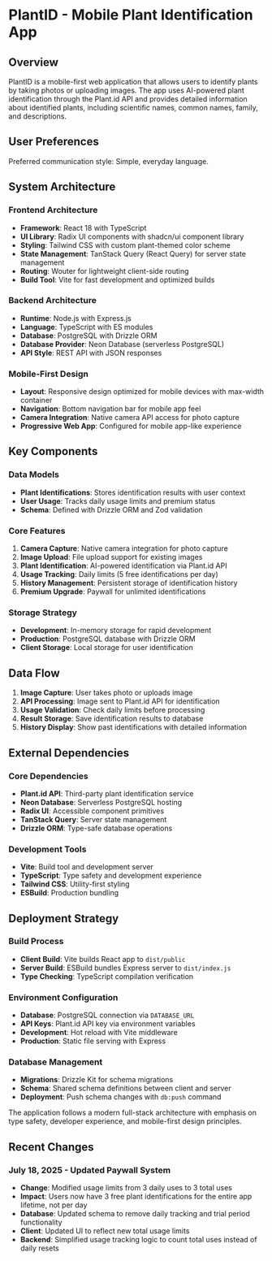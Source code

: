 # PlantID - Mobile Plant Identification App

## Overview

PlantID is a mobile-first web application that allows users to identify plants by taking photos or uploading images. The app uses AI-powered plant identification through the Plant.id API and provides detailed information about identified plants, including scientific names, common names, family, and descriptions.

## User Preferences

Preferred communication style: Simple, everyday language.

## System Architecture

### Frontend Architecture
- **Framework**: React 18 with TypeScript
- **UI Library**: Radix UI components with shadcn/ui component library
- **Styling**: Tailwind CSS with custom plant-themed color scheme
- **State Management**: TanStack Query (React Query) for server state management
- **Routing**: Wouter for lightweight client-side routing
- **Build Tool**: Vite for fast development and optimized builds

### Backend Architecture
- **Runtime**: Node.js with Express.js
- **Language**: TypeScript with ES modules
- **Database**: PostgreSQL with Drizzle ORM
- **Database Provider**: Neon Database (serverless PostgreSQL)
- **API Style**: REST API with JSON responses

### Mobile-First Design
- **Layout**: Responsive design optimized for mobile devices with max-width container
- **Navigation**: Bottom navigation bar for mobile app feel
- **Camera Integration**: Native camera API access for photo capture
- **Progressive Web App**: Configured for mobile app-like experience

## Key Components

### Data Models
- **Plant Identifications**: Stores identification results with user context
- **User Usage**: Tracks daily usage limits and premium status
- **Schema**: Defined with Drizzle ORM and Zod validation

### Core Features
1. **Camera Capture**: Native camera integration for photo capture
2. **Image Upload**: File upload support for existing images
3. **Plant Identification**: AI-powered identification via Plant.id API
4. **Usage Tracking**: Daily limits (5 free identifications per day)
5. **History Management**: Persistent storage of identification history
6. **Premium Upgrade**: Paywall for unlimited identifications

### Storage Strategy
- **Development**: In-memory storage for rapid development
- **Production**: PostgreSQL database with Drizzle ORM
- **Client Storage**: Local storage for user identification

## Data Flow

1. **Image Capture**: User takes photo or uploads image
2. **API Processing**: Image sent to Plant.id API for identification
3. **Usage Validation**: Check daily limits before processing
4. **Result Storage**: Save identification results to database
5. **History Display**: Show past identifications with detailed information

## External Dependencies

### Core Dependencies
- **Plant.id API**: Third-party plant identification service
- **Neon Database**: Serverless PostgreSQL hosting
- **Radix UI**: Accessible component primitives
- **TanStack Query**: Server state management
- **Drizzle ORM**: Type-safe database operations

### Development Tools
- **Vite**: Build tool and development server
- **TypeScript**: Type safety and development experience
- **Tailwind CSS**: Utility-first styling
- **ESBuild**: Production bundling

## Deployment Strategy

### Build Process
- **Client Build**: Vite builds React app to `dist/public`
- **Server Build**: ESBuild bundles Express server to `dist/index.js`
- **Type Checking**: TypeScript compilation verification

### Environment Configuration
- **Database**: PostgreSQL connection via `DATABASE_URL`
- **API Keys**: Plant.id API key via environment variables
- **Development**: Hot reload with Vite middleware
- **Production**: Static file serving with Express

### Database Management
- **Migrations**: Drizzle Kit for schema migrations
- **Schema**: Shared schema definitions between client and server
- **Deployment**: Push schema changes with `db:push` command

The application follows a modern full-stack architecture with emphasis on type safety, developer experience, and mobile-first design principles.

## Recent Changes

### July 18, 2025 - Updated Paywall System
- **Change**: Modified usage limits from 3 daily uses to 3 total uses
- **Impact**: Users now have 3 free plant identifications for the entire app lifetime, not per day
- **Database**: Updated schema to remove daily tracking and trial period functionality
- **Client**: Updated UI to reflect new total usage limits
- **Backend**: Simplified usage tracking logic to count total uses instead of daily resets